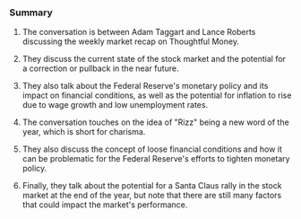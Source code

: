 ### Summary

1. The conversation is between Adam Taggart and Lance Roberts discussing
the weekly market recap on Thoughtful Money.

2. They discuss the current state of the stock market and the potential for
a correction or pullback in the near future.

3. They also talk about the Federal Reserve's monetary policy and its impact
on financial conditions, as well as the potential for inflation to rise due
to wage growth and low unemployment rates.

4. The conversation touches on the idea of "Rizz" being a new word of the
year, which is short for charisma.

5. They also discuss the concept of loose financial conditions and how it can
be problematic for the Federal Reserve's efforts to tighten monetary policy.

6. Finally, they talk about the potential for a Santa Claus rally in the
stock market at the end of the year, but note that there are still many
factors that could impact the market's performance.
